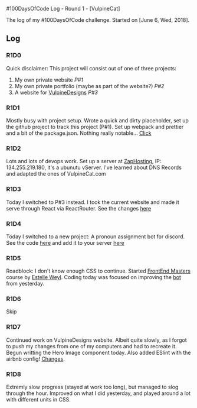#100DaysOfCode Log - Round 1 - [VulpineCat]

The log of my #100DaysOfCode challenge. Started on [June 6, Wed, 2018].

## Log

### R1D0
Quick disclaimer: This project will consist out of one of three projects:
1) My own private website *P#1*
2) My own private portfolio (maybe as part of the website?) *P#2*
3) A website for [VulpineDesigns](https://vulpinedesigns.co.uk/) *P#3*

### R1D1
Mostly busy with project setup. Wrote a quick and dirty placeholder, set up the github project to track this project (P#1). Set up webpack and prettier and a bit of the package.json. Nothing really notable... [Click](https://github.com/VulpineCat/vulpinecat-website)

### R1D2
Lots and lots of devops work. Set up a server at [ZapHosting](https://zap-hosting.com), IP: 134.255.219.180, it's a ubunutu vServer. I've learned about DNS Records and adapted the ones of VulpineCat.com

### R1D3
Today I switched to P#3 instead. I took the current website and made it serve through React via ReactRouter. See the changes [here](https://tinyurl.com/y8dem4ca)

### R1D4
Today I switched to a new project: A pronoun assignment bot for discord. See the code [here](https://github.com/VulpineCat/pronoun-discord-bot) and add it to your server [here](https://discordapp.com/api/oauth2/authorize?client_id=455003833223872512&permissions=268435456&scope=bot) 

### R1D5
Roadblock: I don't know enough CSS to continue. Started [FrontEnd Masters](https://frontendmasters.com/) course by [Estelle Weyl](https://twitter.com/estellevw). Coding today was focused on improving the [bot](https://github.com/VulpineCat/pronoun-discord-bot) from yesterday.

### R1D6
Skip

### R1D7
Continued work on VulpineDesigns website. Albeit quite slowly, as I forgot to push my changes from one of my computers and had to recreate it. Begun writting the Hero Image component today.  Also added ESlint with the airbnb config! [Changes](https://gitlab.vulpinedesigns.co.uk/s0ph0s/vdu-website/commit/abb3349a2692416e6980b82a66dde4305c7d75e8). 

### R1D8
Extremly slow progress (stayed at work too long), but managed to slog through the hour. Improved on what I did yesterday, and played around a lot with different units in CSS. 

